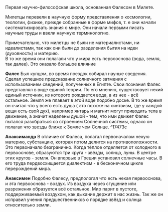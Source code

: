 Первая научно-философская школа, основанная Фалесом в Милете. 

Милетцы перевели в научную форму представления о космологии, теологии, физике, прежде собранные в форме мифов, т. е они начали систематизировать знания о мире. Они начали первыми писать научные труды и ввели научную терминологию. 

Примечательно, что милетцы не были не материалистами, ни идеалистами, так как они были до разделения бытия на идеи (духовность) и материю.  
В то же время они полагали что у мира есть первооснова (вода, земля, так далее). Это оказало большое влияние 

**Фалес**
Был купцом, во время поездок собирал науные сведения. Сделал успешное предсказание солнечного затмения с использованием сведений, полученных в Египте.
Свои познания Фалес представлял в виде единой теории. По его мнению, существовует некий единый источник, из которого рождается вода, а из нее - всё остальное. Земля же плавает в этой воде подобно доске. В то же время он считал что у всего есть душа ( это похоже на синтоизм, где у каждой вещи есть свой дух), например янтарь и магнит могут приводить тела в движение, а значит наделены душой - тем, что ими движет
Фалес пытался разобраться со строением Солнечной системы, однако он полагал что звезды ближе к Земле чем Солнце. ^17473c

**Анаксимандр**
В отличие от Фалеса, полагал первоначалом некую материю, субстанцию, которая потом делится на противоположности. Это первоначало безгранично. Когда тёплое отделяется от холодного в первооснове, образуются три круга - звёзды, солнца, луны. В центре этих кругов - земля. Он впервые в Греции установил солнечные часы. В его труда пердвосхищается диалектизм - в бесконечном цикле перерождений мира.

**Анаксимен**
Подобно Фалесу, предпологал что есть некая первооснова, и эта первооснова - воздух. Из воздуха через сгущение или разрежения образуется всё остальное. Мир парит в пустоте, поддерживаемый воздухом, как дыхание держит в нас жизнь. Так же он исправил учения предшественников о порядке звёзд и солнца относительно земли. 